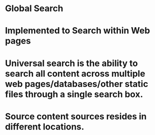 # Global Search
# Implemented to Search within Web pages
# Universal search is the ability to search all content across multiple web pages/databases/other static files through a single search box. 
# Source content sources resides in different locations.
